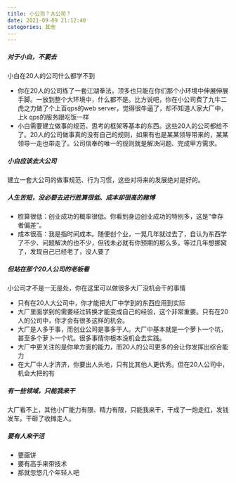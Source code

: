 ```yaml
---
title: 小公司？大公司？
date: 2021-09-09 21:12:40
categories: 其他
--- 
---
```

##### 对于小白，不要去
小白在20人的公司什么都学不到

- 你在20人的公司练了一套江湖拳法，顶多也只能在你们那个小环境中伸展伸展手脚。一放到整个大环境中，什么都不是。比方说吧，你在小公司费了九牛二虎之力做了个上百qps的web server，觉得很牛逼了，却不知道人家大厂中，上k qps的服务跟吃饭一样
- 小白需要建立做事的规范、思考的框架等基本的东西。这些20人的公司都给不了。20人的公司做事真的没有自己的规则，如果有也是某某领导带来的，某某领导一走也带走了。公司信奉的唯一的规则就是解决问题、完成甲方需求。
##### 小白应该去大公司
建立一套大公司的做事规范、行为习惯，这些对将来的发展绝对是好的。

##### 人生苦短，没必要去进行胜算很低、成本却很高的赌博
- 胜算很低：创业成功的概率很低。你看到身边创业成功的特别多，这是“幸存者偏差”。
- 成本很高：我是指时间成本。随便创个业，一晃几年就过去了，自认为东西学了不少、问题解决的也不少，但钱未必就有你预期的那么多。等过几年想挪窝了，发现自己已经老了，没人要了
##### 但站在那个20人公司的老板看
小公司才不是一无是处，你在这里可以做很多大厂没机会干的事情

- 只有在20人大公司中，你才能把大厂中学到的东西应用到实际
- 大厂里面学到的需要经过转换才能变成自己的经验，这个非常重要。只有在20人的公司中，你才会有很多这样的机会。
- 大厂是人多于事，而创业公司是事多于人。大厂中基本就是一个萝卜一个坑，甚至多个萝卜一个坑。很多事情你根本没机会去实践。
- 大厂中更关注的是你单方面的能力，而20人的公司更多的会让你发挥出综合能力
- 在大厂中人才济济，你要出人头地，只有比其他人更优秀。但在20人公司中，机会大把的有
##### 有一些领域，只能我来干
大厂看不上，其他小厂能力有限、精力有限，只能我来干，干成了一炮走红，发钱发车。干砸了收摊走人。

##### 要有人来干活
- 要画饼
- 要有高手来带技术
- 那就忽悠几个年轻人吧
